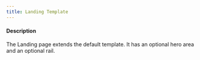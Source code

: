 ```yaml
---
title: Landing Template
---
```

#### Description
The Landing page extends the default template. It has an optional hero area and an optional rail.

